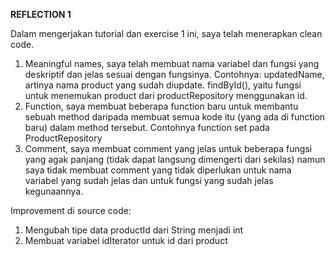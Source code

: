 **REFLECTION 1**

Dalam mengerjakan tutorial dan exercise 1 ini, saya telah menerapkan clean code.
1. Meaningful names, saya telah membuat nama variabel dan fungsi yang deskriptif dan jelas sesuai dengan fungsinya. Contohnya: updatedName, artinya nama product yang sudah diupdate. findById(), yaitu fungsi untuk menemukan product dari productRepository menggunakan id.
2. Function, saya membuat beberapa function baru untuk membantu sebuah method daripada membuat semua kode itu (yang ada di function baru) dalam method tersebut. Contohnya function set pada ProductRepository
3. Comment, saya membuat comment yang jelas untuk beberapa fungsi yang agak panjang (tidak dapat langsung dimengerti dari sekilas) namun saya tidak membuat comment yang tidak diperlukan untuk nama variabel yang sudah jelas dan untuk fungsi yang sudah jelas kegunaannya.

Improvement di source code:
1. Mengubah tipe data productId dari String menjadi int
2. Membuat variabel idIterator untuk id dari product